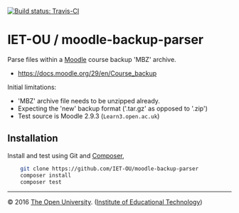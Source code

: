 [![Build status: Travis-CI][travis-icon]][travis-ci]

# IET-OU / moodle-backup-parser

Parse files within a [Moodle][] course backup 'MBZ' archive.

* <https://docs.moodle.org/29/en/Course_backup>

Initial limitations:

* 'MBZ' archive file needs to be unzipped already.
* Expecting the 'new' backup format ('.tar.gz' as opposed to '.zip')
* Test source is Moodle 2.9.3 (`Learn3.open.ac.uk`)


## Installation

Install and test using Git and [Composer][],

```sh
    git clone https://github.com/IET-OU/moodle-backup-parser
    composer install
    composer test
```


---
© 2016 [The Open University][ou]. ([Institute of Educational Technology][iet])


[travis-icon]: https://travis-ci.org/IET-OU/moodle-backup-parser.svg
[travis-ci]: https://travis-ci.org/IET-OU/moodle-backup-parser
[Moodle]: https://moodle.org/
[Composer]: https://getcomposer.org/
[iet]: http://iet.open.ac.uk/
[ou]: http://www.open.ac.uk/
